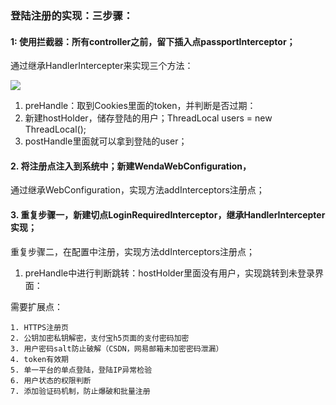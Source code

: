 ### 登陆注册的实现：三步骤：

#### 1: 使用拦截器：所有controller之前，留下插入点passportInterceptor；
通过继承HandlerIntercepter来实现三个方法：

  ![](http://ww1.sinaimg.cn/large/b06adeeegy1g0zogoyhh5j20vy06x74r.jpg)

1. preHandle：取到Cookies里面的token，并判断是否过期：
2. 新建hostHolder，储存登陆的用户；ThreadLocal<User> users = new ThreadLocal();
3. postHandle里面就可以拿到登陆的user；


#### 2. 将注册点注入到系统中；新建WendaWebConfiguration，
通过继承WebConfiguration，实现方法addInterceptors注册点；


#### 3. 重复步骤一，新建切点LoginRequiredInterceptor，继承HandlerIntercepter实现；
重复步骤二，在配置中注册，实现方法ddInterceptors注册点；

 1. preHandle中进行判断跳转：hostHolder里面没有用户，实现跳转到未登录界面：


需要扩展点：

    1. HTTPS注册页
    2. 公钥加密私钥解密，支付宝h5页面的支付密码加密
    3. 用户密码salt防止破解（CSDN，网易邮箱未加密密码泄漏）
    4. token有效期
    5. 单一平台的单点登陆，登陆IP异常检验
    6. 用户状态的权限判断
    7. 添加验证码机制，防止爆破和批量注册
    
    
### 
